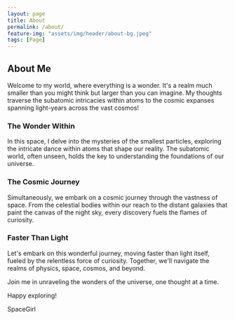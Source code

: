 ```yaml
---
layout: page
title: About
permalink: /about/
feature-img: "assets/img/header/about-bg.jpeg"
tags: [Page]
---
```


## About Me

Welcome to my world, where everything is a wonder. It's a realm much smaller than you might think but larger than you can imagine. My thoughts traverse the subatomic intricacies within atoms to the cosmic expanses spanning light-years across the vast cosmos!

### The Wonder Within

In this space, I delve into the mysteries of the smallest particles, exploring the intricate dance within atoms that shape our reality. The subatomic world, often unseen, holds the key to understanding the foundations of our universe.

### The Cosmic Journey

Simultaneously, we embark on a cosmic journey through the vastness of space. From the celestial bodies within our reach to the distant galaxies that paint the canvas of the night sky, every discovery fuels the flames of curiosity.

### Faster Than Light

Let's embark on this wonderful journey, moving faster than light itself, fueled by the relentless force of curiosity. Together, we'll navigate the realms of physics, space, cosmos, and beyond.

Join me in unraveling the wonders of the universe, one thought at a time.

Happy exploring!

SpaceGirl
